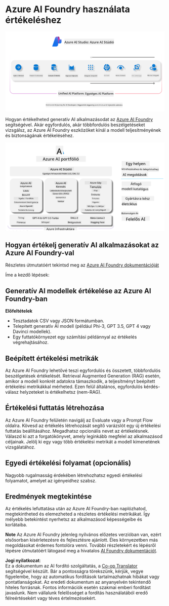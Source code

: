 <!--
CO_OP_TRANSLATOR_METADATA:
{
  "original_hash": "7b4235159486df4000e16b7b46ddfec3",
  "translation_date": "2025-05-09T15:02:46+00:00",
  "source_file": "md/01.Introduction/05/AIFoundry.md",
  "language_code": "hu"
}
-->
# **Azure AI Foundry használata értékeléshez**

![aistudo](../../../../../translated_images/AIFoundry.61da8c74bccc0241ce9a4cb53a170912245871de9235043afcb796ccbc076fdc.hu.png)

Hogyan értékelheted generatív AI alkalmazásodat az [Azure AI Foundry](https://ai.azure.com?WT.mc_id=aiml-138114-kinfeylo) segítségével. Akár egyfordulós, akár többfordulós beszélgetéseket vizsgálsz, az Azure AI Foundry eszközöket kínál a modell teljesítményének és biztonságának értékeléséhez.

![aistudo](../../../../../translated_images/AIPortfolio.5aaa2b25e9157624a4542fe041d66a96a1c1ec6007e4e5aadd926c6ec8ce18b3.hu.png)

## Hogyan értékelj generatív AI alkalmazásokat az Azure AI Foundry-val
Részletes útmutatóért tekintsd meg az [Azure AI Foundry dokumentációját](https://learn.microsoft.com/azure/ai-studio/how-to/evaluate-generative-ai-app?WT.mc_id=aiml-138114-kinfeylo)

Íme a kezdő lépések:

## Generatív AI modellek értékelése az Azure AI Foundry-ban

**Előfeltételek**

- Tesztadatok CSV vagy JSON formátumban.
- Telepített generatív AI modell (például Phi-3, GPT 3.5, GPT 4 vagy Davinci modellek).
- Egy futtatókörnyezet egy számítási példánnyal az értékelés végrehajtásához.

## Beépített értékelési metrikák

Az Azure AI Foundry lehetővé teszi egyfordulós és összetett, többfordulós beszélgetések értékelését.
Retrieval Augmented Generation (RAG) esetén, amikor a modell konkrét adatokra támaszkodik, a teljesítményt beépített értékelési metrikákkal mérheted.
Ezen felül általános, egyfordulós kérdés-válasz helyzeteket is értékelhetsz (nem-RAG).

## Értékelési futtatás létrehozása

Az Azure AI Foundry felületén navigálj az Evaluate vagy a Prompt Flow oldalra.
Kövesd az értékelés létrehozását segítő varázslót egy új értékelési futtatás beállításához. Megadhatsz opcionális nevet az értékelésnek.
Válaszd ki azt a forgatókönyvet, amely leginkább megfelel az alkalmazásod céljainak.
Jelölj ki egy vagy több értékelési metrikát a modell kimenetének vizsgálatához.

## Egyedi értékelési folyamat (opcionális)

Nagyobb rugalmasság érdekében létrehozhatsz egyedi értékelési folyamatot, amelyet az igényeidhez szabsz.

## Eredmények megtekintése

Az értékelés lefuttatása után az Azure AI Foundry-ban naplózhatod, megtekintheted és elemezheted a részletes értékelési metrikákat. Így mélyebb betekintést nyerhetsz az alkalmazásod képességeibe és korlátaiba.

**Note** Az Azure AI Foundry jelenleg nyilvános előzetes verzióban van, ezért elsősorban kísérletezésre és fejlesztésre ajánlott. Éles környezetben más megoldásokat érdemes fontolóra venni. További részletekért és lépésről lépésre útmutatóért látogasd meg a hivatalos [AI Foundry dokumentációt](https://learn.microsoft.com/azure/ai-studio/?WT.mc_id=aiml-138114-kinfeylo).

**Jogi nyilatkozat**:  
Ez a dokumentum az AI fordító szolgáltatás, a [Co-op Translator](https://github.com/Azure/co-op-translator) segítségével készült. Bár a pontosságra törekszünk, kérjük, vegye figyelembe, hogy az automatikus fordítások tartalmazhatnak hibákat vagy pontatlanságokat. Az eredeti dokumentum az anyanyelvén tekintendő hiteles forrásnak. Fontos információk esetén szakmai emberi fordítást javaslunk. Nem vállalunk felelősséget a fordítás használatából eredő félreértésekért vagy téves értelmezésekért.